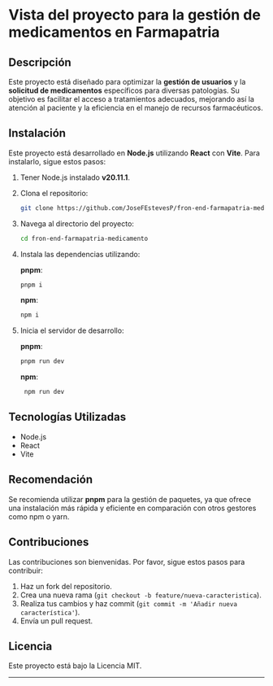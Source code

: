# Vista del proyecto para la gestión de medicamentos en Farmapatria

## Descripción

Este proyecto está diseñado para optimizar la **gestión de usuarios** y la **solicitud de medicamentos** específicos para diversas patologías. Su objetivo es facilitar el acceso a tratamientos adecuados, mejorando así la atención al paciente y la eficiencia en el manejo de recursos farmacéuticos.

## Instalación

Este proyecto está desarrollado en **Node.js** utilizando **React** con **Vite**. Para instalarlo, sigue estos pasos:

1. Tener Node.js instalado **v20.11.1**.

1. Clona el repositorio:
   ```bash
   git clone https://github.com/JoseFEstevesP/fron-end-farmapatria-medicamento.git
   ```
1. Navega al directorio del proyecto:
   ```bash
   cd fron-end-farmapatria-medicamento
   ```
1. Instala las dependencias utilizando:

   **pnpm**:

   ```bash
   pnpm i
   ```

   **npm**:

   ```bash
   npm i
   ```

1. Inicia el servidor de desarrollo:

   **pnpm**:

   ```bash
   pnpm run dev
   ```

   **npm**:

   ```bash
    npm run dev
   ```

## Tecnologías Utilizadas

- Node.js
- React
- Vite

## Recomendación

Se recomienda utilizar **pnpm** para la gestión de paquetes, ya que ofrece una instalación más rápida y eficiente en comparación con otros gestores como npm o yarn.

## Contribuciones

Las contribuciones son bienvenidas. Por favor, sigue estos pasos para contribuir:

1. Haz un fork del repositorio.
2. Crea una nueva rama (`git checkout -b feature/nueva-caracteristica`).
3. Realiza tus cambios y haz commit (`git commit -m 'Añadir nueva característica'`).
4. Envía un pull request.

## Licencia

Este proyecto está bajo la Licencia MIT.

---
